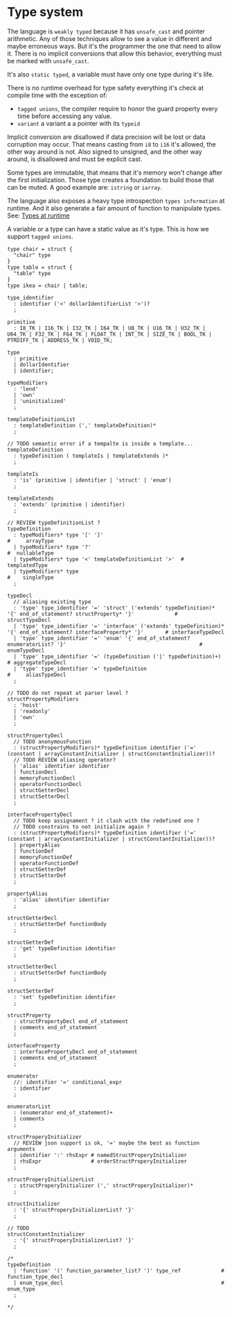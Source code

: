 # Type system

<!--
  https://en.wikipedia.org/wiki/Strong_and_weak_typing
-->

The language is `weakly typed` because it has `unsafe_cast` and pointer
arithmetic. Any of those techniques allow to see a value in different and
maybe erroneous ways. But it's the programmer the one that need to allow it.
There is no implicit conversions that allow this behavior, everything
must be marked with `unsafe_cast`.

It's also `static typed`, a variable must have only one type during it's life.

There is no runtime overhead for type safety everything it's check at compile
time with the exception of:
* `tagged unions`, the compiler require to honor the
guard property every time before accessing any value.
* `variant` a variant a a pointer with its `typeid`

Implicit conversion are disallowed if data precision will be lost or data
corruption may occur.
That means casting from `i8` to `i16` it's allowed, the other way around is not.
Also signed to unsigned, and the other way around, is disallowed and must
be explicit cast.

Some types are immutable, that means that it's memory won't change after the
first initialization. Those type creates a foundation to build those that can
be muted. A good example are: `istring` or `iarray`.

The language also exposes a heavy type introspection `types information` at runtime.
And it also generate a fair amount of function to manipulate types.
See: [Types at runtime](./introspection.md)

A variable or a type can have a static value as it's type. This is how we
support `tagged unions`.

```language
type chair = struct {
  "chair" type
}
type table = struct {
  "table" type
}
type ikea = chair | table;
```

<!--
Most of the types start as Inmutables like
`static_array`, this array cannot grow. `static_string`
-->

```syntax
type_identifier
  : identifier ('<' dollarIdentifierList '>')?
  ;

primitive
  : I8_TK | I16_TK | I32_TK | I64_TK | U8_TK | U16_TK | U32_TK | U64_TK | F32_TK | F64_TK | FLOAT_TK | INT_TK | SIZE_TK | BOOL_TK | PTRDIFF_TK | ADDRESS_TK | VOID_TK;

type
  : primitive
  | dollarIdentifier
  | identifier;

typeModifiers
  : 'lend'
  | 'own'
  | 'uninitialized'
  ;

templateDefinitionList
  : templateDefinition (',' templateDefinition)*
  ;

// TODO semantic error if a tempalte is inside a template...
templateDefinition
  : typeDefinition ( templateIs | templateExtends )*
  ;

templateIs
  : 'is' (primitive | identifier | 'struct' | 'enum')
  ;

templateExtends
  : 'extends' (primitive | identifier)
  ;

// REVIEW typeDefinitionList ?
typeDefinition
  : typeModifiers* type '[' ']'                                       #     arrayType
  | typeModifiers* type '?'                                           #  nullableType
  | typeModifiers* type '<' templateDefinitionList '>'  # templatedType
  | typeModifiers* type                                               #    singleType
  ;

typeDecl
  // aliasing existing type
  : 'type' type_identifier '=' 'struct' ('extends' typeDefinition)* '{' end_of_statement? structProperty* '}'             #    structTypeDecl
  | 'type' type_identifier '=' 'interface' ('extends' typeDefinition)* '{' end_of_statement? interfaceProperty* '}'       # interfaceTypeDecl
  | 'type' type_identifier '=' 'enum' '{' end_of_statement? enumeratorList? '}'                                           #      enumTypeDecl
  | 'type' type_identifier '=' (typeDefinition ('|' typeDefinition)+)                                                     # aggregateTypeDecl
  | 'type' type_identifier '=' typeDefinition                                                                             #     aliasTypeDecl
  ;

// TODO do not repeat at parser level ?
structPropertyModifiers
  : 'hoist'
  | 'readonly'
  | 'own'
  ;

structPropertyDecl
  // TODO anonymousFunction
  : (structPropertyModifiers)* typeDefinition identifier ('=' (constant | arrayConstantInitializer | structConstantInitializer))?
  // TODO REVIEW aliasing operator?
  | 'alias' identifier identifier
  | functionDecl
  | memoryFunctionDecl
  | operatorFunctionDecl
  | structGetterDecl
  | structSetterDecl
  ;

interfacePropertyDecl
  // TODO keep assignament ? it clash with the redefined one ?
  // TODO constrains to not initialize again ?
  : (structPropertyModifiers)* typeDefinition identifier ('=' (constant | arrayConstantInitializer | structConstantInitializer))?
  | propertyAlias
  | functionDef
  | memoryFunctionDef
  | operatorFunctionDef
  | structGetterDef
  | structSetterDef
  ;

propertyAlias
  : 'alias' identifier identifier
  ;

structGetterDecl
  : structGetterDef functionBody
  ;

structGetterDef
  : 'get' typeDefinition identifier
  ;

structSetterDecl
  : structSetterDef functionBody
  ;

structSetterDef
  : 'set' typeDefinition identifier
  ;

structProperty
  : structPropertyDecl end_of_statement
  | comments end_of_statement
  ;

interfaceProperty
  : interfacePropertyDecl end_of_statement
  | comments end_of_statement
  ;

enumerator
  //: identifier '=' conditional_expr
  : identifier
  ;

enumeratorList
  : (enumerator end_of_statement)+
  | comments
  ;

structProperyInitializer
  // REVIEW json support is ok, '=' maybe the best as function arguments
  : identifier ':' rhsExpr # namedStructProperyInitializer
  | rhsExpr                # orderStructProperyInitializer
  ;

structProperyInitializerList
  : structProperyInitializer (',' structProperyInitializer)*
  ;

structInitializer
  : '{' structProperyInitializerList? '}'
  ;

// TODO
structConstantInitializer
  : '{' structProperyInitializerList? '}'
  ;

/*
typeDefinition
  | 'function' '(' function_parameter_list? ')' type_ref             # function_type_decl
  | enum_type_decl                                                   # enum_type
  ;

*/
```

